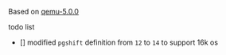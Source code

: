 Based on [qemu-5.0.0](https://download.qemu.org/qemu-5.0.0.tar.xz)

todo list

- [] modified `pgshift` definition from `12` to `14` to support 16k os